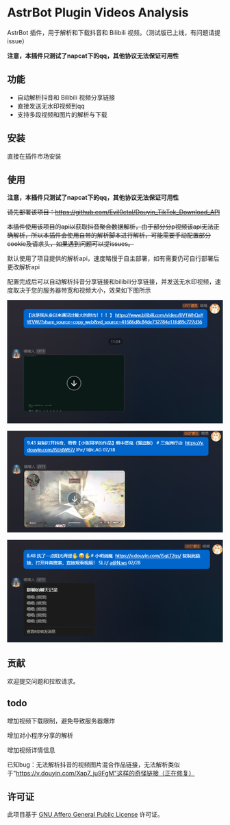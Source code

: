 # AstrBot Plugin Videos Analysis

AstrBot 插件，用于解析和下载抖音和 Bilibili 视频。（测试版已上线，有问题请提issue）

**注意，本插件只测试了napcat下的qq，其他协议无法保证可用性**

## 功能

- 自动解析抖音和 Bilibili 视频分享链接
- 直接发送无水印视频到qq
- 支持多段视频和图片的解析与下载

## 安装

直接在插件市场安装

## 使用

**注意，本插件只测试了napcat下的qq，其他协议无法保证可用性**

~~请先部署该项目：https://github.com/Evil0ctal/Douyin_TikTok_Download_API~~

~~本插件使用该项目的api以获取抖音聚合数据解析，由于部分分p视频该api无法正确解析，所以本插件会使用自带的解析脚本进行解析，可能需要手动配置部分cookie及请求头，如果遇到问题可以提issues。~~

默认使用了项目提供的解析api，速度略慢于自主部署，如有需要仍可自行部署后更改解析api

配置完成后可以自动解析抖音分享链接和bilibili分享链接，并发送无水印视频，速度取决于您的服务器带宽和视频大小，效果如下图所示

![1742202464173](image/README/1742202464173.png)

![1742202476295](image/README/1742202476295.png)

![1742202484215](image/README/1742202484215.png)

## 贡献

欢迎提交问题和拉取请求。

## todo

增加视频下载限制，避免导致服务器爆炸

增加对小程序分享的解析

增加视频详情信息

已知bug：无法解析抖音的视频图片混合作品链接，无法解析类似于"https://v.douyin.com/Xap7_ju9FgM"这样的奇怪链接（正在修复）

## 许可证

此项目基于 [GNU Affero General Public License](LICENSE) 许可证。
